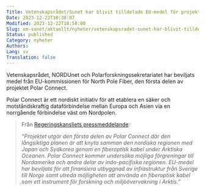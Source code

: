 ```yaml
---
Title: Vetenskapsrådet/Sunet har blivit tilldelade EU-medel för projektet Polar Connect
Date: 2023-12-22T10:38:07
Modified: 2023-12-22T10:58:00
Slug: om-sunet/aktuellt/nyheter/vetenskapsradet-sunet-har-blivit-tilldelade-eu-medel-for-projektet-polar-connect
Status: published
Category: nyheter
Authors: 
Lang: sv
Translation: false
---
```


Vetenskapsrådet, NORDUnet och Polarforskningssekretariatet har beviljats medel från EU-kommissionen för North Pole Fiber, den första delen av projektet Polar Connect.


Polar Connect är ett nordiskt initiativ för att etablera en säker och motståndskraftig dataförbindelse mellan Europa och Asien via en norrgående förbindelse väst om Nordpolen.



> Från [Regeringskansliets pressmeddelande](https://www.regeringen.se/pressmeddelanden/2023/12/14-miljoner-euro-till-svensk-utveckling-av-5g-och-undervattensinfrastruktur-for-elektronisk-kommunikation/):
> 
> 
> *“Projektet utgör den första delen av Polar Connect där den långsiktiga planen är att knyta samman den nordiska regionen med Japan och Sydkorea genom en fiberoptisk kabel under Arktiska Oceanen. Polar Connect kommer undersöka möjliga förgreningar till Nordamerika och andra delar av indo-pacifiska regionen. EU-medel har beviljats för att finansiera utbyggnad av infrastruktur från Sverige till Norge samt utreda möjligheten att använda en fiberoptisk kabel som ett instrument för forskning och miljöövervakning i Arktis.”*
> 
> 


